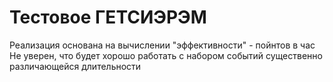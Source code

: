 # Тестовое ГЕТСИЭРЭМ
Реализация основана на вычислении "эффективности" - пойнтов в час
Не уверен, что будет хорошо работать с набором событий существенно различающейся длительности
